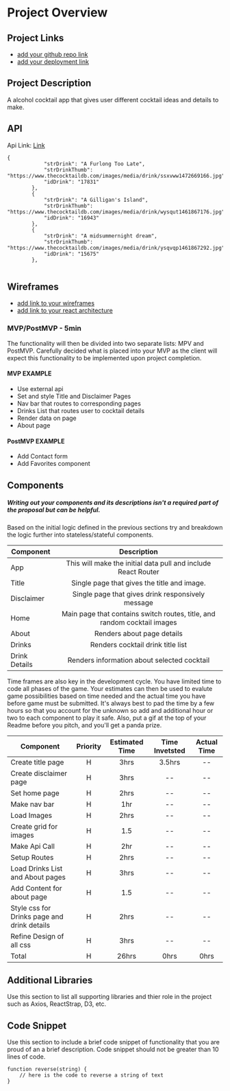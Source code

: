 # Project Overview

## Project Links

- [add your github repo link](https://github.com/Ahart12/App-Project-2[])
- [add your deployment link](https://tipsy-turnup.netlify.app/)

## Project Description

A alcohol cocktail app that gives user different cocktail ideas and details to make.

## API


Api Link:
[Link](https://www.thecocktaildb.com/api/json/v1/1/filter.php?a=Alcoholic)
```
{
            "strDrink": "A Furlong Too Late",
            "strDrinkThumb": "https://www.thecocktaildb.com/images/media/drink/ssxvww1472669166.jpg",
            "idDrink": "17831"
        },
        {
            "strDrink": "A Gilligan's Island",
            "strDrinkThumb": "https://www.thecocktaildb.com/images/media/drink/wysqut1461867176.jpg",
            "idDrink": "16943"
        },
        {
            "strDrink": "A midsummernight dream",
            "strDrinkThumb": "https://www.thecocktaildb.com/images/media/drink/ysqvqp1461867292.jpg",
            "idDrink": "15675"
        },
     
```


## Wireframes



- [add link to your wireframes](https://res.cloudinary.com/dz449ufvx/image/upload/v1593160330/react%20wireframe/IMG_0992_llxdpq.jpg)
- [add link to your react architecture](https://res.cloudinary.com/dz449ufvx/image/upload/v1593160360/react%20wireframe/IMG_0994_qqtb7h.jpg)


### MVP/PostMVP - 5min

The functionality will then be divided into two separate lists: MPV and PostMVP.  Carefully decided what is placed into your MVP as the client will expect this functionality to be implemented upon project completion.  

#### MVP EXAMPLE
- Use external api
- Set and style Title and Disclaimer Pages 
- Nav bar that routes to corresponding pages
- Drinks List that routes user to cocktail details
- Render data on page 
- About page

#### PostMVP EXAMPLE

- Add Contact form
- Add Favorites component

## Components
##### Writing out your components and its descriptions isn't a required part of the proposal but can be helpful.

Based on the initial logic defined in the previous sections try and breakdown the logic further into stateless/stateful components. 

| Component | Description | 
| --- | :---: |  
| App | This will make the initial data pull and include React Router| 
| Title | Single page that gives the title and image. | 
| Disclaimer | Single page that gives drink responsively message | 
| Home| Main page that contains switch routes, title, and random cocktail images | 
| About | Renders about page details|
| Drinks | Renders cocktail drink title list |
| Drink Details | Renders information about selected cocktail |


Time frames are also key in the development cycle.  You have limited time to code all phases of the game.  Your estimates can then be used to evalute game possibilities based on time needed and the actual time you have before game must be submitted. It's always best to pad the time by a few hours so that you account for the unknown so add and additional hour or two to each component to play it safe. Also, put a gif at the top of your Readme before you pitch, and you'll get a panda prize.

| Component | Priority | Estimated Time | Time Invetsted | Actual Time |
| --- | :---: |  :---: | :---: | :---: |
| Create title page | H | 3hrs| 3.5hrs | -- |
| Create disclaimer page | H | 3hrs| -- | -- |
| Set home page | H | 2hrs | -- | -- |
| Make nav bar | H | 1hr | -- | -- |
| Load Images | H | 2hrs | -- | -- |
| Create grid for images | H | 1.5 | -- | -- |
| Make Api Call | H | 2hr | -- | -- |
| Setup Routes | H | 2hrs | -- | -- |
| Load Drinks List and About pages | H | 3hrs | -- | -- |
| Add Content for about page | H | 1.5 | -- | -- |
| Style css for Drinks page and drink details | H | 2hrs | -- | -- |
| Refine Design of all css | H | 3hrs | -- | -- |
| Total | H | 26hrs| 0hrs | 0hrs |

## Additional Libraries
 Use this section to list all supporting libraries and thier role in the project such as Axios, ReactStrap, D3, etc. 

## Code Snippet

Use this section to include a brief code snippet of functionality that you are proud of an a brief description.  Code snippet should not be greater than 10 lines of code. 

```
function reverse(string) {
	// here is the code to reverse a string of text
}
```
